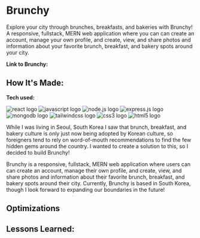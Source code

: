 # Brunchy

Explore your city through brunches, breakfasts, and bakeries with Brunchy! A responsive, fullstack, MERN web application where you can can create an account, manage your own profile, and create, view, and share photos and information about your favorite brunch, breakfast, and bakery spots around your city.

**Link to Brunchy:**

## How It's Made:

**Tech used:** <p align="left">
![react logo](https://readme-components.vercel.app/api?component=logo&fill=black&logo=react&animation=spin&svgfill=15d8fe)
![javascript logo](https://readme-components.vercel.app/api?component=logo&fill=black&logo=javascript&svgfill=f6df1c)
![node.js logo](https://readme-components.vercel.app/api?component=logo&fill=black&logo=node.js&svgfill=f6df1c)
![express.js logo](https://readme-components.vercel.app/api?component=logo&fill=black&logo=express.js&svgfill=f6df1c)
![mongodb logo](https://readme-components.vercel.app/api?component=logo&fill=black&logo=mongodb&svgfill=f6df1c)
![tailwindcss logo](https://readme-components.vercel.app/api?component=logo&fill=black&logo=tailwindcss)
![css3 logo](https://readme-components.vercel.app/api?component=logo&fill=black&logo=CSS3&svgfill=028dd1)
![html5 logo](https://readme-components.vercel.app/api?component=logo&fill=black&logo=html5&svgfill=f06629)

</p>

While I was living in Seoul, South Korea I saw that brunch, breakfast, and bakery culture is only just now being adopted by Korean culture, so foreigners tend to rely on word-of-mouth recommendations to find the few hidden gems around the country. I wanted to create a solution to this, so I decided to build Brunchy!

Brunchy is a responsive, fullstack, MERN web application where users can can create an account, manage their own profile, and create, view, and share photos and information about their favorite brunch, breakfast, and bakery spots around their city. Currently, Brunchy is based in South Korea, though I look forward to expanding our boundaries in the future!

## Optimizations

## Lessons Learned:
